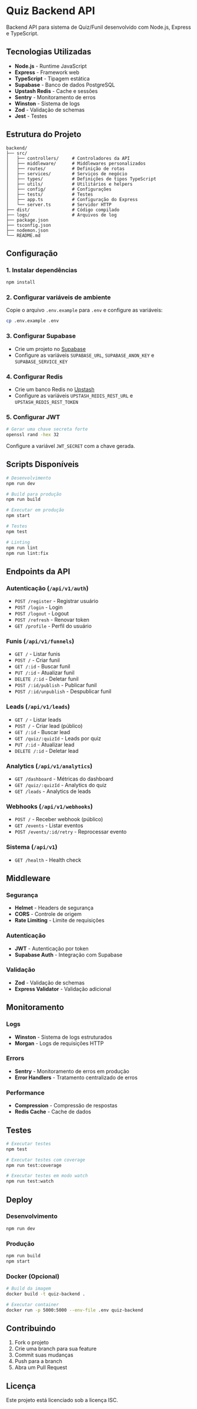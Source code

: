 # Quiz Backend API

Backend API para sistema de Quiz/Funil desenvolvido com Node.js, Express e TypeScript.

## Tecnologias Utilizadas

- **Node.js** - Runtime JavaScript
- **Express** - Framework web
- **TypeScript** - Tipagem estática
- **Supabase** - Banco de dados PostgreSQL
- **Upstash Redis** - Cache e sessões
- **Sentry** - Monitoramento de erros
- **Winston** - Sistema de logs
- **Zod** - Validação de schemas
- **Jest** - Testes

## Estrutura do Projeto

```
backend/
├── src/
│   ├── controllers/     # Controladores da API
│   ├── middleware/      # Middlewares personalizados
│   ├── routes/          # Definição de rotas
│   ├── services/        # Serviços de negócio
│   ├── types/           # Definições de tipos TypeScript
│   ├── utils/           # Utilitários e helpers
│   ├── config/          # Configurações
│   ├── tests/           # Testes
│   ├── app.ts           # Configuração do Express
│   └── server.ts        # Servidor HTTP
├── dist/                # Código compilado
├── logs/                # Arquivos de log
├── package.json
├── tsconfig.json
├── nodemon.json
└── README.md
```

## Configuração

### 1. Instalar dependências

```bash
npm install
```

### 2. Configurar variáveis de ambiente

Copie o arquivo `.env.example` para `.env` e configure as variáveis:

```bash
cp .env.example .env
```

### 3. Configurar Supabase

- Crie um projeto no [Supabase](https://supabase.com)
- Configure as variáveis `SUPABASE_URL`, `SUPABASE_ANON_KEY` e `SUPABASE_SERVICE_KEY`

### 4. Configurar Redis

- Crie um banco Redis no [Upstash](https://upstash.com)
- Configure as variáveis `UPSTASH_REDIS_REST_URL` e `UPSTASH_REDIS_REST_TOKEN`

### 5. Configurar JWT

```bash
# Gerar uma chave secreta forte
openssl rand -hex 32
```

Configure a variável `JWT_SECRET` com a chave gerada.

## Scripts Disponíveis

```bash
# Desenvolvimento
npm run dev

# Build para produção
npm run build

# Executar em produção
npm start

# Testes
npm test

# Linting
npm run lint
npm run lint:fix
```

## Endpoints da API

### Autenticação (`/api/v1/auth`)

- `POST /register` - Registrar usuário
- `POST /login` - Login
- `POST /logout` - Logout
- `POST /refresh` - Renovar token
- `GET /profile` - Perfil do usuário

### Funis (`/api/v1/funnels`)

- `GET /` - Listar funis
- `POST /` - Criar funil
- `GET /:id` - Buscar funil
- `PUT /:id` - Atualizar funil
- `DELETE /:id` - Deletar funil
- `POST /:id/publish` - Publicar funil
- `POST /:id/unpublish` - Despublicar funil

### Leads (`/api/v1/leads`)

- `GET /` - Listar leads
- `POST /` - Criar lead (público)
- `GET /:id` - Buscar lead
- `GET /quiz/:quizId` - Leads por quiz
- `PUT /:id` - Atualizar lead
- `DELETE /:id` - Deletar lead

### Analytics (`/api/v1/analytics`)

- `GET /dashboard` - Métricas do dashboard
- `GET /quiz/:quizId` - Analytics do quiz
- `GET /leads` - Analytics de leads

### Webhooks (`/api/v1/webhooks`)

- `POST /` - Receber webhook (público)
- `GET /events` - Listar eventos
- `POST /events/:id/retry` - Reprocessar evento

### Sistema (`/api/v1`)

- `GET /health` - Health check

## Middleware

### Segurança

- **Helmet** - Headers de segurança
- **CORS** - Controle de origem
- **Rate Limiting** - Limite de requisições

### Autenticação

- **JWT** - Autenticação por token
- **Supabase Auth** - Integração com Supabase

### Validação

- **Zod** - Validação de schemas
- **Express Validator** - Validação adicional

## Monitoramento

### Logs

- **Winston** - Sistema de logs estruturados
- **Morgan** - Logs de requisições HTTP

### Errors

- **Sentry** - Monitoramento de erros em produção
- **Error Handlers** - Tratamento centralizado de erros

### Performance

- **Compression** - Compressão de respostas
- **Redis Cache** - Cache de dados

## Testes

```bash
# Executar testes
npm test

# Executar testes com coverage
npm run test:coverage

# Executar testes em modo watch
npm run test:watch
```

## Deploy

### Desenvolvimento

```bash
npm run dev
```

### Produção

```bash
npm run build
npm start
```

### Docker (Opcional)

```bash
# Build da imagem
docker build -t quiz-backend .

# Executar container
docker run -p 5000:5000 --env-file .env quiz-backend
```

## Contribuindo

1. Fork o projeto
2. Crie uma branch para sua feature
3. Commit suas mudanças
4. Push para a branch
5. Abra um Pull Request

## Licença

Este projeto está licenciado sob a licença ISC.